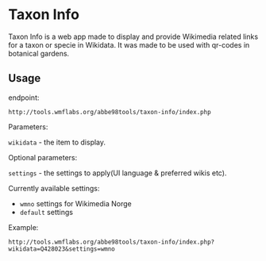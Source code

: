# Taxon Info

Taxon Info is a web app made to display and provide Wikimedia related links for a taxon or specie in Wikidata. It was made to be used with qr-codes in botanical gardens.

## Usage

endpoint:

```
http://tools.wmflabs.org/abbe98tools/taxon-info/index.php
```

Parameters:

`wikidata` - the item to display.

Optional parameters:

`settings` - the settings to apply(UI language & preferred wikis etc).

Currently available settings:

 - `wmno` settings for Wikimedia Norge
 - `default` settings

Example:

```
http://tools.wmflabs.org/abbe98tools/taxon-info/index.php?wikidata=Q428023&settings=wmno
```
